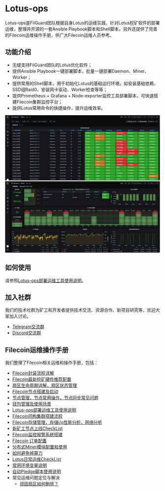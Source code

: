 # Lotus-ops
Lotus-ops是FilGuard团队根据自身Lotus的运维实践，针对Lotus挖矿软件的部署运维，整理并开源的一套Ansible Playbook脚本和Shell脚本。另外还提供了完善的Filecoin运维操作手册，供广大Filecoin运维人员参考。

## 功能介绍
- 无缝支持FilGuard团队的Lotus优化软件；
- 提供Ansible Playbook一键部署脚本，批量一键部署Daemon、Miner、Worker；
- 提供常用的Shell脚本，用于初始化Lotus的基础运行环境，如安装基础依赖、SSD组Raid0、安装网卡驱动、Worker检查等等；
- 提供Prometheus + Grafana + Node-exporter监控工具部署脚本，可快速搭建Filecoin集群监控平台；
- 提供Lotus常用命令的快捷操作，提升运维效率。

![monitor-servers](./images/monitor-servers.png)
![monitor-metric](./images/monitor-metric.png)

## 如何使用
请参照[Lotus-ops部署运维工具使用说明](https://github.com/minerdao/posts/blob/master/posts/filecoin/ansible-deploy-tool-usage.md)。

## 加入社群
我们的技术社群为矿工和开发者提供技术交流、资源合作、新项目研究等，欢迎大家加入讨论。
- [Telegram交流群](https://t.me/joinchat/TOGYnsZ2itA0NGZl)
- [Discord交流群](https://discord.gg/4f3DjmDk7j)

## Filecoin运维操作手册
我们整理了Filecoin相关运维和操作手册，包括：
- [Filecoin封装流程详解](https://github.com/minerdao/posts/blob/master/posts/filecoin/lotus-mining-process.md)
- [Filecoin最新挖矿硬件推荐配置](https://github.com/minerdao/posts/blob/master/posts/filecoin/hardware-configuration.md)
- [扇区生命周期详解，扇区状态管理](https://github.com/minerdao/posts/blob/master/posts/filecoin/sector-life-cycle.md)
- [Filecoin节点搭建及启动](https://github.com/minerdao/posts/blob/master/posts/filecoin/daemon-deployment.md)
- [节点管理，节点常用操作，节点同步常见问题](https://github.com/minerdao/posts/blob/master/posts/filecoin/daemon-operation.md)
- [钱包管理及使用场景](https://github.com/minerdao/posts/blob/master/posts/filecoin/wallet-management.md)
- [Lotus-ops部署运维工具使用说明](https://github.com/minerdao/posts/blob/master/posts/filecoin/ansible-deploy-tool-usage.md)
- [Filecoin同构集群搭建流程](https://github.com/minerdao/posts/blob/master/posts/filecoin/mining-cluster-deployment.md)
- [Filecoin存储管理，存储i/o性能分析，网络分析](https://github.com/minerdao/posts/blob/master/posts/filecoin/storage-manage.md)
- [新矿工节点上线CheckList](https://github.com/minerdao/posts/blob/master/posts/filecoin/new-miner-checklist.md)
- [Filecoin监控报警系统搭建](https://github.com/minerdao/posts/blob/master/posts/filecoin/monitoring-deployment.md)
- [Filecoin 订单配置](https://github.com/minerdao/posts/blob/master/posts/filecoin/deals-configuration.md)
- [分布式Miner模块配置和使用](https://github.com/minerdao/posts/blob/master/posts/filecoin/distributed-miner-configuration.md)
- [如何避免掉算力](https://github.com/minerdao/posts/blob/master/posts/filecoin/miner-keep.md)
- [Lotus日常运维CheckList](https://github.com/minerdao/posts/blob/master/posts/filecoin/lotus-ops-checklist.md)
- [常用环境变量说明](https://github.com/minerdao/posts/blob/master/posts/filecoin/environment-usage.md)
- [自动Pledge脚本使用说明](https://github.com/minerdao/posts/blob/master/posts/filecoin/auto-pledge.md)
- 常见运维问题定位与解决
  - [顽固扇区如何删除？](https://github.com/minerdao/posts/blob/master/posts/questions.md#1-顽固扇区如何删除)